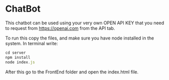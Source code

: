 # ChatBot

This chatbot can be used using your very own OPEN API KEY that you need to request from https://openai.com from the API tab.

To run this copy the files, and make sure you have node installed in the system.
In terminal write:

``` javascript
cd server
npm install
node index.js
```
After this go to the FrontEnd folder and open the index.html file.
